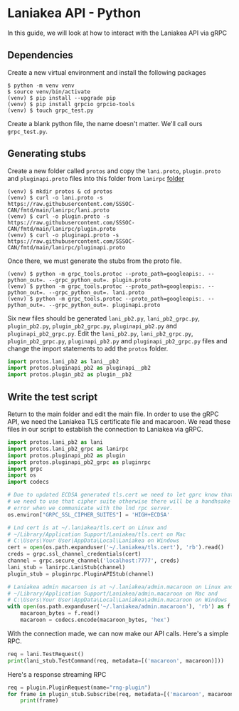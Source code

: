 # Laniakea API - Python

In this guide, we will look at how to interact with the Laniakea API via gRPC

## Dependencies

Create a new virtual environment and install the following packages

```
$ python -m venv venv
$ source venv/bin/activate
(venv) $ pip install --upgrade pip
(venv) $ pip install grpcio grpcio-tools
(venv) $ touch grpc_test.py
```
Create a blank python file, the name doesn't matter. We'll call ours `grpc_test.py`. 

## Generating stubs

Create a new folder called `protos` and copy the `lani.proto`, `plugin.proto` and `pluginapi.proto` files into this folder from `lanirpc` [folder](https://github.com/SSSOC-CAN/fmtd/blob/main/lanirpc)
```
(venv) $ mkdir protos & cd protos
(venv) $ curl -o lani.proto -s https://raw.githubusercontent.com/SSSOC-CAN/fmtd/main/lanirpc/lani.proto
(venv) $ curl -o plugin.proto -s https://raw.githubusercontent.com/SSSOC-CAN/fmtd/main/lanirpc/plugin.proto
(venv) $ curl -o pluginapi.proto -s https://raw.githubusercontent.com/SSSOC-CAN/fmtd/main/lanirpc/pluginapi.proto
```
Once there, we must generate the stubs from the proto file.
```
(venv) $ python -m grpc_tools.protoc --proto_path=googleapis:. --python_out=. --grpc_python_out=. plugin.proto
(venv) $ python -m grpc_tools.protoc --proto_path=googleapis:. --python_out=. --grpc_python_out=. lani.proto
(venv) $ python -m grpc_tools.protoc --proto_path=googleapis:. --python_out=. --grpc_python_out=. pluginapi.proto
```
Six new files should be generated `lani_pb2.py`, `lani_pb2_grpc.py`, `plugin_pb2.py`, `plugin_pb2_grpc.py`, `pluginapi_pb2.py` and `pluginapi_pb2_grpc.py`. Edit the `lani_pb2.py`, `lani_pb2_grpc.py`, `plugin_pb2_grpc.py`, `pluginapi_pb2.py` and `pluginapi_pb2_grpc.py` files and change the import statements to add the `protos` folder.
```python
import protos.lani_pb2 as lani__pb2
import protos.pluginapi_pb2 as pluginapi__pb2
import protos.plugin_pb2 as plugin__pb2
```

## Write the test script

Return to the main folder and edit the main file. In order to use the gRPC API, we need the Laniakea TLS certificate file and macaroon. We read these files in our script to establish the connection to Laniakea via gRPC.

```python
import protos.lani_pb2 as lani
import protos.lani_pb2_grpc as lanirpc
import protos.pluginapi_pb2 as plugin
import protos.pluginapi_pb2_grpc as pluginrpc
import grpc
import os
import codecs

# Due to updated ECDSA generated tls.cert we need to let gprc know that
# we need to use that cipher suite otherwise there will be a handhsake
# error when we communicate with the lnd rpc server.
os.environ["GRPC_SSL_CIPHER_SUITES"] = 'HIGH+ECDSA'

# Lnd cert is at ~/.laniakea/tls.cert on Linux and
# ~/Library/Application Support/Laniakea/tls.cert on Mac
# C:\Users\Your User\AppData\Local\Laniakea on Windows
cert = open(os.path.expanduser('~/.laniakea/tls.cert'), 'rb').read()
creds = grpc.ssl_channel_credentials(cert)
channel = grpc.secure_channel('localhost:7777', creds)
lani_stub = lanirpc.LaniStub(channel)
plugin_stub = pluginrpc.PluginAPIStub(channel)

# Laniakea admin macaroon is at ~/.laniakea/admin.macaroon on Linux and
# ~/Library/Application Support/Laniakea/admin.macaroon on Mac and
# C:\Users\Your User\AppData\Local\Laniakea\admin.macaroon on Windows
with open(os.path.expanduser('~/.laniakea/admin.macaroon'), 'rb') as f:
    macaroon_bytes = f.read()
    macaroon = codecs.encode(macaroon_bytes, 'hex')
```
With the connection made, we can now make our API calls. Here's a simple RPC.
```python
req = lani.TestRequest()
print(lani_stub.TestCommand(req, metadata=[('macaroon', macaroon)]))
```
Here's a response streaming RPC
```python
req = plugin.PluginRequest(name="rng-plugin")
for frame in plugin_stub.Subscribe(req, metadata=[('macaroon', macaroon)]) :
    print(frame)
```
